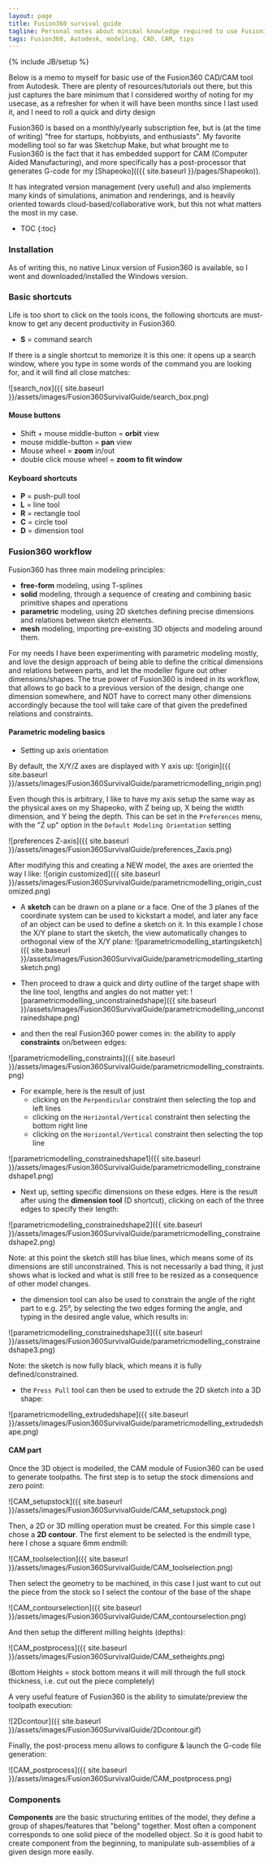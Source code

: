 ```yaml
---
layout: page
title: Fusion360 survival guide
tagline: Personal notes about minimal knowledge required to use Fusion360
tags: Fusion360, Autodesk, modeling, CAD, CAM, tips
---
```

{% include JB/setup %}

Below is a memo to myself for basic use of the Fusion360 CAD/CAM tool from Autodesk. There are plenty of resources/tutorials out there, but this just captures the bare minimum that I considered worthy of noting for my usecase, as a refresher for when it will have been months since I last used it, and I need to roll a quick and dirty design<br>

Fusion360 is based on a monthly/yearly subscription fee, but is (at the time of writing) "free for startups, hobbyists, and enthusiasts". My favorite modelling tool so far was Sketchup Make, but what brought me to Fusion360 is the fact that it has embedded support for CAM (Computer Aided Manufacturing), and more specifically has a post-processor that generates G-code for my [Shapeoko](({{ site.baseurl }}/pages/Shapeoko)).<br>

It has integrated version management (very useful) and also implements many kinds of simulations, animation and renderings, and is heavily oriented towards cloud-based/collaborative work, but this not what matters the most in my case.<br>

* TOC
{:toc}


### Installation

As of writing this, no native Linux version of Fusion360 is available, so I went and downloaded/installed the Windows version.

### Basic shortcuts

Life is too short to click on the tools icons, the following shortcuts are must-know to get any decent productivity in Fusion360.

* **S** = command search

If there is a single shortcut to memorize it is this one: it opens up a search window, where you type in some words of the command you are looking for, and it will find all close matches:

![search_nox]({{ site.baseurl }}/assets/images/Fusion360SurvivalGuide/search_box.png)

#### Mouse buttons

* Shift + mouse middle-button = **orbit** view 
* mouse middle-button = **pan** view
* Mouse wheel = **zoom** in/out
* double click mouse wheel = **zoom to fit window**

#### Keyboard shortcuts

* **P** = push-pull tool
* **L** = line tool
* **R** = rectangle tool
* **C** = circle tool
* **D** = dimension tool

### Fusion360 workflow

Fusion360 has three main modeling principles:

* **free-form** modeling, using T-splines
* **solid** modeling, through a sequence of creating and combining basic primitive shapes and operations
* **parametric** modeling, using 2D sketches defining precise dimensions and relations between sketch elements.
* **mesh** modeling, importing pre-existing 3D objects and modeling around them.

For my needs I have been experimenting with parametric modeling mostly, and love the design approach of being able to define the critical dimensions and relations between parts, and let the modeller figure out other dimensions/shapes. The true power of Fusion360 is indeed in its workflow, that allows to go back to a previous version of the design, change one dimension somewhere, and NOT have to correct many other dimensions accordingly because the tool will take care of that given the predefined relations and constraints.

#### Parametric modeling basics

* Setting up axis orientation

By default, the X/Y/Z axes are displayed with Y axis up:
![origin]({{ site.baseurl }}/assets/images/Fusion360SurvivalGuide/parametricmodelling_origin.png)

Even though this is arbitrary, I like to have my axis setup the same way as the physical axes on my Shapeoko, with Z being up, X being the width dimension, and Y being the depth. This can be set in the `Preferences` menu, with the "Z up" option in the `Default Modeling Orientation` setting

![preferences Z-axis]({{ site.baseurl }}/assets/images/Fusion360SurvivalGuide/preferences_Zaxis.png)

After modifying this and creating a NEW model, the axes are oriented the way I like:
![origin customized]({{ site.baseurl }}/assets/images/Fusion360SurvivalGuide/parametricmodelling_origin_customized.png)

* A **sketch** can be drawn on a plane or a face. One of the 3 planes of the coordinate system can be used to kickstart a model, and later any face of an object can be used to define a sketch on it. In this example I chose the X/Y plane to start the sketch, the view automatically changes to orthogonal view of the X/Y plane:
![parametricmodelling_startingsketch]({{ site.baseurl }}/assets/images/Fusion360SurvivalGuide/parametricmodelling_startingsketch.png)

* Then proceed to draw a quick and dirty outline of the target shape with the line tool, lengths and angles do not matter yet:
![parametricmodelling_unconstrainedshape]({{ site.baseurl }}/assets/images/Fusion360SurvivalGuide/parametricmodelling_unconstrainedshape.png)

* and then the real Fusion360 power comes in: the ability to apply **constraints** on/between edges:  

![parametricmodelling_constraints]({{ site.baseurl }}/assets/images/Fusion360SurvivalGuide/parametricmodelling_constraints.png)

* For example, here is the result of just
	* clicking on the `Perpendicular` constraint then selecting the top and left lines
	* clicking on the `Horizontal/Vertical` constraint then selecting the bottom right line
	* clicking on the `Horizontal/Vertical` constraint then selecting the top line

![parametricmodelling_constrainedshape1]({{ site.baseurl }}/assets/images/Fusion360SurvivalGuide/parametricmodelling_constrainedshape1.png)

* Next up, setting specific dimensions on these edges. Here is the result after using the **dimension tool** (D shortcut), clicking on each of the three edges to specify their length:

![parametricmodelling_constrainedshape2]({{ site.baseurl }}/assets/images/Fusion360SurvivalGuide/parametricmodelling_constrainedshape2.png)

Note: at this point the sketch still has blue lines, which means some of its dimensions are still unconstrained. This is not necessarily a bad thing, it just shows what is locked and what is still free to be resized as a consequence of other model changes.

* the dimension tool can also be used to constrain the angle of the right part to e.g. 25°, by selecting the two edges forming the angle, and typing in the desired angle value, which results in:

![parametricmodelling_constrainedshape3]({{ site.baseurl }}/assets/images/Fusion360SurvivalGuide/parametricmodelling_constrainedshape3.png)

Note: the sketch is now fully black, which means it is fully defined/constrained.

* the `Press Pull` tool can then be used to extrude the 2D sketch into a 3D shape:

![parametricmodelling_extrudedshape]({{ site.baseurl }}/assets/images/Fusion360SurvivalGuide/parametricmodelling_extrudedshape.png)

#### CAM part

Once the 3D object is modelled, the CAM module of Fusion360 can be used to generate toolpaths. The first step is to setup the stock dimensions and zero point:

![CAM_setupstock]({{ site.baseurl }}/assets/images/Fusion360SurvivalGuide/CAM_setupstock.png)

Then, a 2D or 3D milling operation must be created. For this simple case I chose a **2D contour**. The first element to be selected is the endmill type, here I chose a square 6mm endmill:

![CAM_toolselection]({{ site.baseurl }}/assets/images/Fusion360SurvivalGuide/CAM_toolselection.png)

Then select the geometry to be machined, in this case I just want to cut out the piece from the stock so I select the contour of the base of the shape

![CAM_contourselection]({{ site.baseurl }}/assets/images/Fusion360SurvivalGuide/CAM_contourselection.png)

And then setup the different milling heights (depths):

![CAM_postprocess]({{ site.baseurl }}/assets/images/Fusion360SurvivalGuide/CAM_setheights.png)

(Bottom Heights = stock bottom means it will mill through the full stock thickness, i.e. cut out the piece completely)

A very useful feature of Fusion360 is the ability to simulate/preview the toolpath execution:

![2Dcontour]({{ site.baseurl }}/assets/images/Fusion360SurvivalGuide/2Dcontour.gif)

Finally, the post-process menu allows to configure & launch the G-code file generation:

![CAM_postprocess]({{ site.baseurl }}/assets/images/Fusion360SurvivalGuide/CAM_postprocess.png)

### Components

**Components** are the basic structuring entities of the model, they define a group of shapes/features that "belong" together. Most often a component corresponds to one solid piece of the modelled object.
So it is good habit to create component from the beginning, to manipulate sub-assemblies of a given design more easily.





